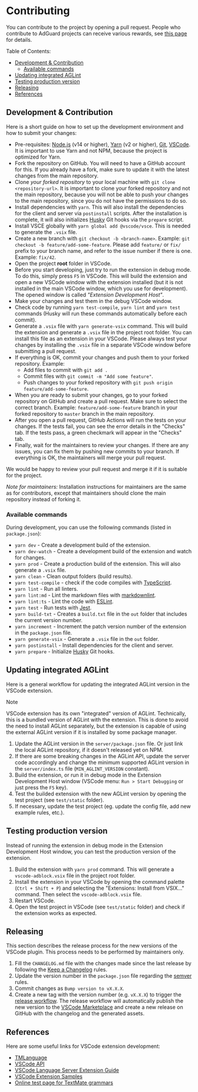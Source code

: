 <!-- omit in toc -->
# Contributing

You can contribute to the project by opening a pull request. People who contribute to AdGuard projects can receive
various rewards, see [this page][contribute] for details.

Table of Contents:

- [Development \& Contribution](#development--contribution)
    - [Available commands](#available-commands)
- [Updating integrated AGLint](#updating-integrated-aglint)
- [Testing production version](#testing-production-version)
- [Releasing](#releasing)
- [References](#references)

## Development & Contribution

Here is a short guide on how to set up the development environment and how to submit your changes:

- Pre-requisites: [Node.js][nodejs] (v14 or higher), [Yarn][yarn] (v2 or higher), [Git][git], [VSCode][vscode]. It is
  important to use Yarn and not NPM, because the project is optimized for Yarn.
- Fork the repository on GitHub. You will need to have a GitHub account for this. If you already have a fork, make sure
  to update it with the latest changes from the main repository.
- Clone *your forked repository* to your local machine with `git clone <repository-url>`. It is important to clone your
  forked repository and not the main repository, because you will not be able to push your changes to the main
  repository, since you do not have the permissions to do so.
- Install dependencies with `yarn`. This will also install the dependencies for the client and server via `postinstall`
  scripts. After the installation is complete, it will also initializes [Husky][husky] Git hooks via the `prepare`
  script.
- Install VSCE globally with `yarn global add @vscode/vsce`. This is needed to generate the `.vsix` file.
- Create a new branch with `git checkout -b <branch-name>`. Example: `git checkout -b feature/add-some-feature`. Please
  add `feature/` or `fix/` prefix to your branch name, and refer to the issue number if there is one. Example: `fix/42`.
- Open the project **root** folder in VSCode.
- Before you start developing, just try to run the extension in debug mode. To do this, simply press `F5` in VSCode.
  This will build the extension and open a new VSCode window with the extension installed (but it is not installed in
  the main VSCode window, which you use for development). The opened window is called *"Extension Development Host"*.
- Make your changes and test them in the debug VSCode window.
- Check code by running `yarn test-compile`, `yarn lint` and `yarn test` commands (Husky will run these commands
  automatically before each commit).
- Generate a `.vsix` file with `yarn generate-vsix` command. This will build the extension and generate a `.vsix` file
  in the project root folder. You can install this file as an extension in your VSCode. Please always test your
  changes by installing the `.vsix` file in a separate VSCode window before submitting a pull request.
- If everything is OK, commit your changes and push them to your forked repository. Example:
    - Add files to commit with `git add .`
    - Commit files with `git commit -m "Add some feature"`.
    - Push changes to your forked repository with `git push origin feature/add-some-feature`.
- When you are ready to submit your changes, go to your forked repository on GitHub and create a pull request. Make sure
  to select the correct branch. Example: `feature/add-some-feature` branch in your forked repository to `master` branch
  in the main repository.
- After you open a pull request, GitHub Actions will run the tests on your changes. If the tests fail, you can see the
  error details in the "Checks" tab. If the tests pass, a green checkmark will appear in the "Checks" tab.
- Finally, wait for the maintainers to review your changes. If there are any issues, you can fix them by pushing new
  commits to your branch. If everything is OK, the maintainers will merge your pull request.

We would be happy to review your pull request and merge it if it is suitable for the project.

*Note for maintainers:* Installation instructions for maintainers are the same as for contributors, except that
maintainers should clone the main repository instead of forking it.

### Available commands

During development, you can use the following commands (listed in `package.json`):

- `yarn dev` - Create a development build of the extension.
- `yarn dev-watch` - Create a development build of the extension and watch for changes.
- `yarn prod` - Create a production build of the extension. This will also generate a `.vsix` file.
- `yarn clean` - Clean output folders (build results).
- `yarn test-compile` - check if the code compiles with [TypeScript][typescript].
- `yarn lint` - Run all linters.
- `yarn lint:md` - Lint the markdown files with [markdownlint][markdownlint].
- `yarn lint:ts` - Lint the code with [ESLint][eslint].
- `yarn test` - Run tests with [Jest][jest].
- `yarn build-txt` - Creates a `build.txt` file in the `out` folder that includes the current version number.
- `yarn increment` - Increment the patch version number of the extension in the `package.json` file.
- `yarn generate-vsix` - Generate a `.vsix` file in the `out` folder.
- `yarn postinstall` - Install dependencies for the client and server.
- `yarn prepare` - Initialize [Husky][husky] Git hooks.

## Updating integrated AGLint

Here is a general workflow for updating the integrated AGLint version in the VSCode extension.

> [!NOTE]
> VSCode extension has its own "integrated" version of AGLint. Technically, this is a bundled version of
> AGLint with the extension. This is done to avoid the need to install AGLint separately, but the extension is capable
> of using the external AGLint version if it is installed by some package manager.

1. Update the AGLint version in the `server/package.json` file. Or just link the local AGLint repository, if it doesn't
   released yet on NPM.
1. If there are some breaking changes in the AGLint API, update the server code accordingly and change the minimum
   supported AGLint version in the `server/index.ts` file (`MIN_AGLINT_VERSION` constant).
1. Build the extension, or run it in debug mode in the Extension Development Host window (VSCode menu: `Run > Start
   Debugging` or just press the `F5` key).
1. Test the builded extension with the new AGLint version by opening the test project (see `test/static` folder).
1. If necessary, update the test project (eg. update the config file, add new example rules, etc.).

## Testing production version

Instead of running the extension in debug mode in the Extension Development Host window, you can test the production
version of the extension.

1. Build the extension with `yarn prod` command. This will generate a `vscode-adblock.vsix` file in the project root
   folder.
1. Install the extension in your VSCode by opening the command palette (`Ctrl + Shift + P`) and selecting the
   "Extensions: Install from VSIX..." command. Then select the `vscode-adblock.vsix` file.
1. Restart VSCode.
1. Open the test project in VSCode (see `test/static` folder) and check if the extension works as expected.

## Releasing

This section describes the release process for the new versions of the VSCode plugin. This process needs to be performed
by maintainers only.

1. Fill the `CHANGELOG.md` file with the changes made since the last release by following the
  [Keep a Changelog][keep-a-changelog] rules.
1. Update the version number in the `package.json` file regarding the [semver][semver] rules.
1. Commit changes as `Bump version to vX.X.X`.
1. Create a new tag with the version number (e.g. `vX.X.X`) to trigger the [release workflow][release-workflow]. The
  release workflow will automatically publish the new version to the [VSCode Marketplace][vscode-marketplace] and
  create a new release on GitHub with the changelog and the generated assets.

## References

Here are some useful links for VSCode extension development:

- [TMLanguage](https://code.visualstudio.com/api/language-extensions/syntax-highlight-guide)
- [VSCode API](https://code.visualstudio.com/api/references/vscode-api)
- [VSCode Language Server Extension Guide](https://code.visualstudio.com/api/language-extensions/language-server-extension-guide)
- [VSCode Extension Samples](https://github.com/microsoft/vscode-extension-samples)
- [Online test page for TextMate grammars](https://novalightshow.netlify.app/)

[contribute]: https://adguard.com/contribute.html
[eslint]: https://eslint.org/
[git]: https://git-scm.com/
[husky]: https://typicode.github.io/husky
[jest]: https://jestjs.io/
[keep-a-changelog]: https://keepachangelog.com/en/1.0.0/
[markdownlint]: https://github.com/DavidAnson/markdownlint
[nodejs]: https://nodejs.org/en/
[release-workflow]: https://github.com/AdguardTeam/VscodeAdblockSyntax/blob/master/.github/workflows/release.yml
[semver]: https://semver.org/
[typescript]: https://www.typescriptlang.org/
[vscode-marketplace]: https://marketplace.visualstudio.com/items?itemName=adguard.adblock
[vscode]: https://code.visualstudio.com/
[yarn]: https://yarnpkg.com/
